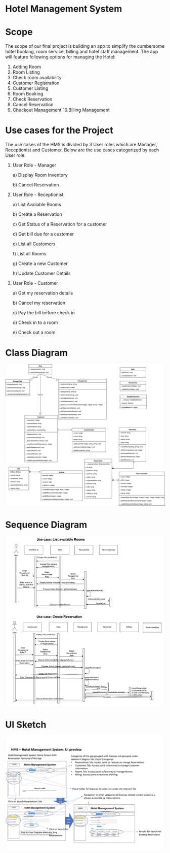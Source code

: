 # Hotel Management System

# Scope

The scope of our final project is building an app to simplify the cumbersome hotel booking, room service, billing and hotel staff management. 
The app will feature following options for managing the Hotel:
1. Adding Room
2. Room Listing
3. Check room availability
4. Customer Registration
5. Customer Listing
6. Room Booking
7. Check Reservation
8. Cancel Reservation
9. Checkout Management
10.Billing Management

# Use cases for the Project

The use cases of the HMS is divided by 3 User roles which are Manager, Receptionist
and Customer. Below are the use cases categorized by each User role:
1) User Role - Manager

    a) Display Room Inventory
   
    b) Cancel Reservation
    
2) User Role - Receptionist

    a) List Available Rooms
    
    b) Create a Reservation
    
    c) Get Status of a Reservation for a customer
    
    d) Get bill due for a customer
    
    e) List all Customers
    
    f) List all Rooms
    
    g) Create a new Customer
    
    h) Update Customer Details
    
3) User Role - Customer

    a) Get my reservation details
    
    b) Cancel my reservation
    
    c) Pay the bill before check in
    
    d) Check in to a room
    
    e) Check out a room
    
# Class Diagram

![](images_README/HotelManagement_ClassDiagram.png)

# Sequence Diagram

![](images_README/sequence_diagram.png)

# UI Sketch

![](images_README/UI_Sketch.png)
